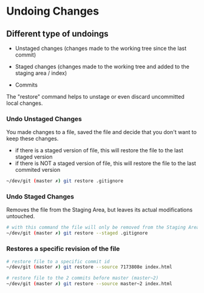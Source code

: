 # Undoing Changes

## Different type of undoings

- Unstaged changes (changes made to the working tree since the last commit)

- Staged changes (changes made to the working tree and added to the staging area / index)

- Commits

The "restore" command helps to unstage or even discard uncommitted local changes.

### Undo Unstaged Changes

You made changes to a file, saved the file and decide that you don't want to keep these changes.

- if there is a staged version of file, this will restore the file to the last staged version
- if there is NOT a staged version of file, this will restore the file to the last commited version

```bash
~/dev/git (master ✗) git restore .gitignore
```

### Undo Staged Changes

Removes the file from the Staging Area, but leaves its actual modifications untouched.

```bash
# with this command the file will only be removed from the Staging Area
~/dev/git (master ✗) git restore --staged .gitignore
```

### Restores a specific revision of the file

```bash
# restore file to a specific commit id
~/dev/git (master ✗) git restore --source 7173808e index.html

# restore file to the 2 commits before master (master~2)
~/dev/git (master ✗) git restore --source master~2 index.html

```
